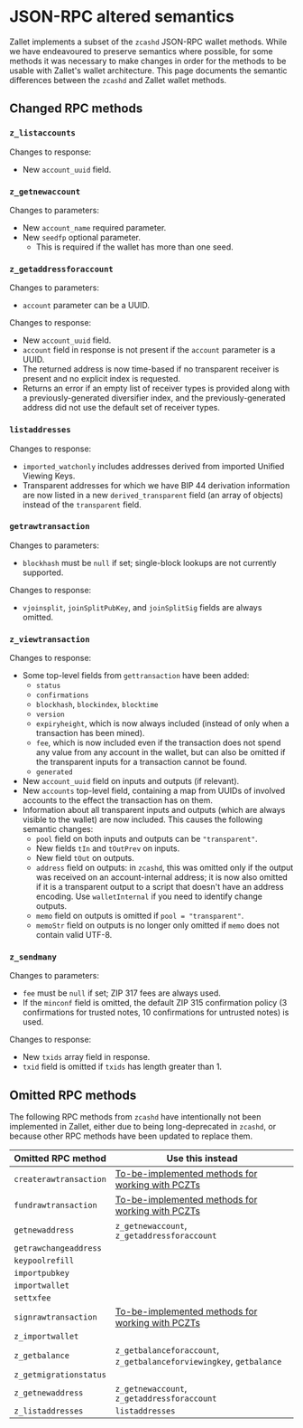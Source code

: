 # JSON-RPC altered semantics

Zallet implements a subset of the `zcashd` JSON-RPC wallet methods. While we
have endeavoured to preserve semantics where possible, for some methods it was
necessary to make changes in order for the methods to be usable with Zallet's
wallet architecture. This page documents the semantic differences between the
`zcashd` and Zallet wallet methods.

## Changed RPC methods

### `z_listaccounts`

Changes to response:
- New `account_uuid` field.

### `z_getnewaccount`

Changes to parameters:
- New `account_name` required parameter.
- New `seedfp` optional parameter.
  - This is required if the wallet has more than one seed.

### `z_getaddressforaccount`

Changes to parameters:
- `account` parameter can be a UUID.

Changes to response:
- New `account_uuid` field.
- `account` field in response is not present if the `account` parameter is a UUID.
- The returned address is now time-based if no transparent receiver is present
  and no explicit index is requested.
- Returns an error if an empty list of receiver types is provided along with a
  previously-generated diversifier index, and the previously-generated address
  did not use the default set of receiver types.

### `listaddresses`

Changes to response:
- `imported_watchonly` includes addresses derived from imported Unified Viewing
  Keys.
- Transparent addresses for which we have BIP 44 derivation information are now
  listed in a new `derived_transparent` field (an array of objects) instead of
  the `transparent` field.

### `getrawtransaction`

Changes to parameters:
- `blockhash` must be `null` if set; single-block lookups are not currently
  supported.

Changes to response:
- `vjoinsplit`, `joinSplitPubKey`, and `joinSplitSig` fields are always omitted.

### `z_viewtransaction`

Changes to response:
- Some top-level fields from `gettransaction` have been added:
  - `status`
  - `confirmations`
  - `blockhash`, `blockindex`, `blocktime`
  - `version`
  - `expiryheight`, which is now always included (instead of only when a
    transaction has been mined).
  - `fee`, which is now included even if the transaction does not spend any
    value from any account in the wallet, but can also be omitted if the
    transparent inputs for a transaction cannot be found.
  - `generated`
- New `account_uuid` field on inputs and outputs (if relevant).
- New `accounts` top-level field, containing a map from UUIDs of involved
  accounts to the effect the transaction has on them.
- Information about all transparent inputs and outputs (which are always visible
  to the wallet) are now included. This causes the following semantic changes:
  - `pool` field on both inputs and outputs can be `"transparent"`.
  - New fields `tIn` and `tOutPrev` on inputs.
  - New field `tOut` on outputs.
  - `address` field on outputs: in `zcashd`, this was omitted only if the output
    was received on an account-internal address; it is now also omitted if it is
    a transparent output to a script that doesn't have an address encoding. Use
    `walletInternal` if you need to identify change outputs.
  - `memo` field on outputs is omitted if `pool = "transparent"`.
  - `memoStr` field on outputs is no longer only omitted if `memo` does not
    contain valid UTF-8.

### `z_sendmany`

Changes to parameters:
- `fee` must be `null` if set; ZIP 317 fees are always used.
- If the `minconf` field is omitted, the default ZIP 315 confirmation policy
  (3 confirmations for trusted notes, 10 confirmations for untrusted notes)
  is used.

Changes to response:
- New `txids` array field in response.
- `txid` field is omitted if `txids` has length greater than 1.

## Omitted RPC methods

The following RPC methods from `zcashd` have intentionally not been implemented
in Zallet, either due to being long-deprecated in `zcashd`, or because other RPC
methods have been updated to replace them.

| Omitted RPC method     | Use this instead |
|------------------------|------------------|
| `createrawtransaction` | [To-be-implemented methods for working with PCZTs][pczts] |
| `fundrawtransaction`   | [To-be-implemented methods for working with PCZTs][pczts] |
| `getnewaddress`        | `z_getnewaccount`, `z_getaddressforaccount` |
| `getrawchangeaddress`  |
| `keypoolrefill`        |
| `importpubkey`         |
| `importwallet`         |
| `settxfee`             |
| `signrawtransaction`   | [To-be-implemented methods for working with PCZTs][pczts] |
| `z_importwallet`       |
| `z_getbalance`         | `z_getbalanceforaccount`, `z_getbalanceforviewingkey`, `getbalance` |
| `z_getmigrationstatus` |
| `z_getnewaddress`      | `z_getnewaccount`, `z_getaddressforaccount` |
| `z_listaddresses`      | `listaddresses` |

[pczts]: https://github.com/zcash/wallet/issues/99
